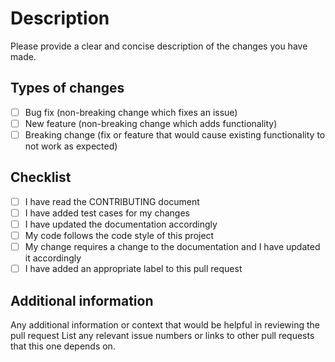 # Description
Please provide a clear and concise description of the changes you have made.

## Types of changes
- [ ] Bug fix (non-breaking change which fixes an issue)
- [ ] New feature (non-breaking change which adds functionality)
- [ ] Breaking change (fix or feature that would cause existing functionality to not work as expected)
## Checklist
- [ ] I have read the CONTRIBUTING document
- [ ] I have added test cases for my changes
- [ ] I have updated the documentation accordingly
- [ ] My code follows the code style of this project
- [ ] My change requires a change to the documentation and I have updated it accordingly
- [ ] I have added an appropriate label to this pull request

## Additional information

Any additional information or context that would be helpful in reviewing the pull request
List any relevant issue numbers or links to other pull requests that this one depends on.